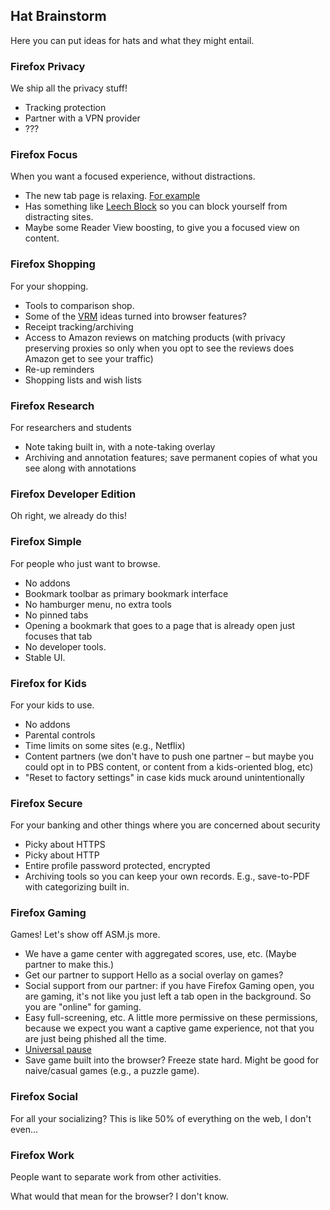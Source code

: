 ## Hat Brainstorm

Here you can put ideas for hats and what they might entail.

### Firefox Privacy

We ship all the privacy stuff!

* Tracking protection
* Partner with a VPN provider
* ???

### Firefox Focus

When you want a focused experience, without distractions.

* The new tab page is relaxing.  [For example](http://www.omgchrome.com/momentum-chrome-new-tab-page-inspirational/)
* Has something like [Leech Block](https://addons.mozilla.org/en-US/firefox/addon/leechblock/) so you can block yourself from distracting sites.
* Maybe some Reader View boosting, to give you a focused view on content.

### Firefox Shopping

For your shopping.

* Tools to comparison shop.
* Some of the [VRM](http://blogs.law.harvard.edu/vrm/) ideas turned into browser features?
* Receipt tracking/archiving
* Access to Amazon reviews on matching products (with privacy preserving proxies so only when you opt to see the reviews does Amazon get to see your traffic)
* Re-up reminders
* Shopping lists and wish lists

### Firefox Research

For researchers and students

* Note taking built in, with a note-taking overlay
* Archiving and annotation features; save permanent copies of what you see along with annotations

### Firefox Developer Edition

Oh right, we already do this!

### Firefox Simple

For people who just want to browse.

* No addons
* Bookmark toolbar as primary bookmark interface
* No hamburger menu, no extra tools
* No pinned tabs
* Opening a bookmark that goes to a page that is already open just focuses that tab
* No developer tools.
* Stable UI.

### Firefox for Kids

For your kids to use.

* No addons
* Parental controls
* Time limits on some sites (e.g., Netflix)
* Content partners (we don't have to push one partner – but maybe you could opt in to PBS content, or content from a kids-oriented blog, etc)
* "Reset to factory settings" in case kids muck around unintentionally

### Firefox Secure

For your banking and other things where you are concerned about security

* Picky about HTTPS
* Picky about HTTP
* Entire profile password protected, encrypted
* Archiving tools so you can keep your own records.  E.g., save-to-PDF with categorizing built in.

### Firefox Gaming

Games!  Let's show off ASM.js more.

* We have a game center with aggregated scores, use, etc.  (Maybe partner to make this.)
* Get our partner to support Hello as a social overlay on games?
* Social support from our partner: if you have Firefox Gaming open, you are gaming, it's not like you just left a tab open in the background.  So you are "online" for gaming.
* Easy full-screening, etc.  A little more permissive on these permissions, because we expect you want a captive game experience, not that you are just being phished all the time.
* [Universal pause](https://github.com/ryanries/UniversalPauseButton)
* Save game built into the browser?  Freeze state hard.  Might be good for naive/casual games (e.g., a puzzle game).

### Firefox Social

For all your socializing?  This is like 50% of everything on the web, I don't even...

### Firefox Work

People want to separate work from other activities.

What would that mean for the browser?  I don't know.
